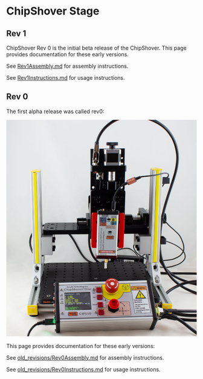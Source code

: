 # ChipShover Stage

## Rev 1
ChipShover Rev 0 is the initial beta release of the ChipShover. This page provides documentation for these early versions.

See [Rev1Assembly.md](Rev1Assembly.md "Rev 1 Assembly Document") for assembly instructions.

See [Rev1Instructions.md](Rev1Instructions.md "Rev 1 Instructions Document") for usage instructions.

## Rev 0

The first alpha release was called rev0:

<img src="old_revisions/rev0/stages_chipshover.jpeg" width="600">

This page provides documentation for these early versions:

See [old_revisions/Rev0Assembly.md](Rev0Assembly.md "Rev 0 Assembly Document") for assembly instructions.

See [old_revisions/Rev0Instructions.md](Rev0Instructions.md "Rev 0 Instructions Document") for usage instructions.